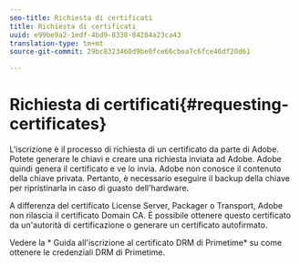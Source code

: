 ```yaml
---
seo-title: Richiesta di certificati
title: Richiesta di certificati
uuid: e99be9a2-1edf-4bd9-8338-84284a23ca43
translation-type: tm+mt
source-git-commit: 29bc8323460d9be0fce66cbea7c6fce46df20d61

---
```



# Richiesta di certificati{#requesting-certificates}

L&#39;iscrizione è il processo di richiesta di un certificato da parte di Adobe. Potete generare le chiavi e creare una richiesta inviata ad Adobe. Adobe quindi genera il certificato e ve lo invia. Adobe non conosce il contenuto della chiave privata. Pertanto, è necessario eseguire il backup della chiave per ripristinarla in caso di guasto dell&#39;hardware.

A differenza del certificato License Server, Packager o Transport, Adobe non rilascia il certificato Domain CA. È possibile ottenere questo certificato da un&#39;autorità di certificazione o generare un certificato autofirmato.

Vedere la * Guida all&#39;iscrizione al certificato DRM di Primetime* su come ottenere le credenziali DRM di Primetime.
